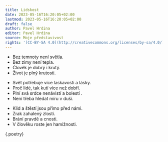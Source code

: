 ```yaml
---
title: Lidskost
date: 2023-05-16T16:20:05+02:00
lastmod: 2023-05-16T16:20:05+02:00
draft: false
author: Pavel Hrdina
editor: Pavel Hrdina
source: Moje představivost
rights: '[CC-BY-SA 4.0](http://creativecommons.org/licenses/by-sa/4.0/)'
---
```


- Bez temnoty není světla.
- Bez zimy není tepla.
- Člověk je dobrý i krutý.
- Život je plný krutosti.
<!-- -->
- Svět potřebuje více laskavosti a lásky.
- Proč lidé, tak kutí více než dobří.
- Plní svá srdce nenávistí a bolestí .
- Není třeba hledat míru v duši.
<!-- -->
- Klid a štěstí jsou přímo před námi.
- Zrak zahalený zlostí.
- Brání pravdě a cnosti.
- V člověku roste jen hamižnosti.


{.poetry}